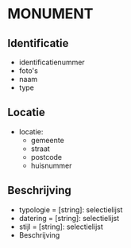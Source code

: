 # MONUMENT
## Identificatie
- identificatienummer
- foto's
- naam
- type
## Locatie
- locatie:
    - gemeente
    - straat
    - postcode
    - huisnummer
## Beschrijving
- typologie = [string]: selectielijst
- datering = [string]: selectielijst
- stijl = [string]: selectielijst
- Beschrijving
